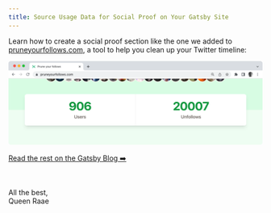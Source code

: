 ```yaml
---
title: Source Usage Data for Social Proof on Your Gatsby Site
---
```


Learn how to create a social proof section like the one we added to [pruneyourfollows.com](https://pruneyourfollows.com/), a tool to help you clean up your Twitter timeline:

![Screengrab showing that Prune your Follows has 907 users and has facilitaded over 20.000 unfollows](./social-proof.png)

[Read the rest on the Gatsby Blog ➡️](https://www.gatsbyjs.com/blog/source-xata)

&nbsp;

All the best,\
Queen Raae
